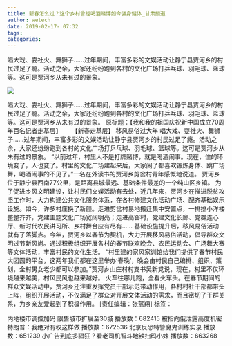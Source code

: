 ```yaml
---
title: 新春怎么过？这个乡村曾经喝酒赌博如今强身健体_甘肃频道
author: wetech
date: 2019-02-17- 07:32
tags: 
categories: 
---
```

唱大戏、耍社火、舞狮子……过年期间，丰富多彩的文娱活动让静宁县贾河乡的村民过足了瘾。活动之余，大家还纷纷跑到各村的文化广场打乒乓球、羽毛球、篮球等。这可是贾河乡从未有过的景象。
<!-- more -->
                
<img align="center" border="0" src="http://p2.ifengimg.com/a/2016/0810/204c433878d5cf9size1_w16_h16.png" />
                
                
            
唱大戏、耍社火、舞狮子……过年期间，丰富多彩的文娱活动让静宁县贾河乡的村民过足了瘾。活动之余，大家还纷纷跑到各村的文化广场打乒乓球、羽毛球、篮球等。这可是贾河乡从未有过的景象。
原标题：【我和我的祖国庆祝新中国成立70周年百名记者走基层】
     【新春走基层】 移风易俗过大年
唱大戏、耍社火、舞狮子……过年期间，丰富多彩的文娱活动让静宁县贾河乡的村民过足了瘾。活动之余，大家还纷纷跑到各村的文化广场打乒乓球、羽毛球、篮球等。这可是贾河乡从未有过的景象。
“以前过年，村里人不是打牌赌博，就是喝酒闹事。现在，住的环境变了，人也变了。村里的文化广场建起来后，大家闲了都喜欢锻炼身体、跳广场舞，喝酒闹事的不见了。”一名在外读书的贾河乡剪岔村青年感慨地说道。
贾河乡位于静宁县西南77公里，是距离县城最远、基础条件最差的一个纯山区乡镇。
为了促进乡风文明建设，让村民们文娱活动有去处，近几年来，贾河乡在推进脱贫攻坚工作时，大力构建公共文化服务体系，在各村修建文化活动广场、配齐基础娱乐设施。如今，许多村庄换了新颜。走进剪岔村易地搬迁集中安置点，一排排小洋楼整整齐齐，党建主题文化广场宽阔明亮；走进高窑村，党建文化长廊、党群连心厅、新时代农民讲习所、乡村舞台应有尽有……
基础设施提升后，移风易俗活动就有了落脚点。今年，贾河乡以春节为契机，大力开展移风易俗活动，倡导群众文明过节新风尚。通过积极组织开展各村的春节联欢晚会、农民运动会、广场舞大赛等文体活动，丰富村民的文化生活。
“村里建的家风家训馆给我们提供了春节村民大团圆的平台，这两年我们都在这里举办‘春晚’，晚会由村民自己编排、组织、策划，全村男女老少都可以参加。”贾河乡山庄村村支书吴新党说，现在，村里不仅环境越来越美，村风民风也越来越好。
火车往哪儿跑，全看火车头。在春节期间的群众文娱活动中，贾河乡还注重发挥党员干部示范带动作用，各村村社干部都带头上阵，组织开展活动，不仅满足了群众对开展文体活动的需求，而且密切了干群关系，为乡亲友爱起到了积极作用。
[责任编辑：张蓝翔]
标签：
 
 
 
             
内地楼市调控加码 限售城市扩展至30城
播放数：682415
被指向俄泄露高度机密 特朗普：我绝对有权这样做
播放数：672536
北京反恐特警魔鬼训练实录
播放数：651239
小广告到底多猖狂？看老司机智斗地铁扫码小妹
播放数：663268
